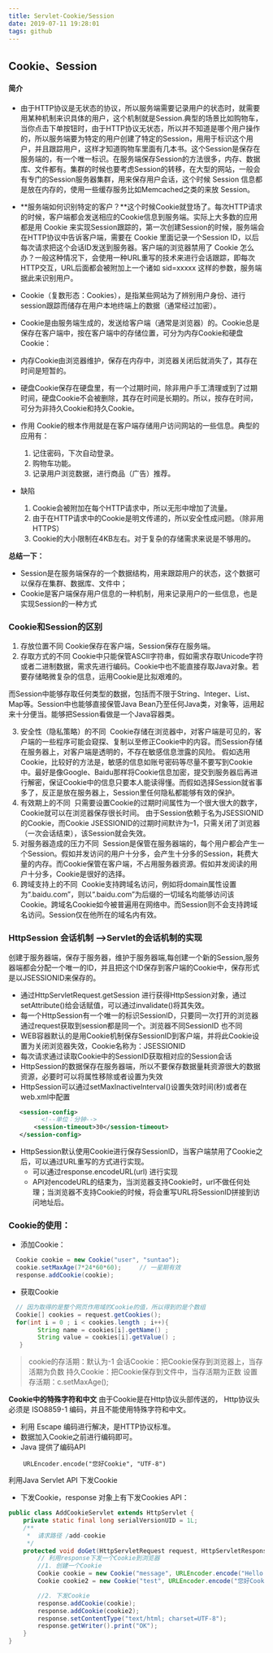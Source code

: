 ```yaml
---
title: Servlet-Cookie/Session
date: 2019-07-11 19:28:01
tags: github
---
```

## Cookie、Session
#### 简介
- 由于HTTP协议是无状态的协议，所以服务端需要记录用户的状态时，就需要用某种机制来识具体的用户，这个机制就是Session.典型的场景比如购物车，当你点击下单按钮时，由于HTTP协议无状态，所以并不知道是哪个用户操作的，所以服务端要为特定的用户创建了特定的Session，用用于标识这个用户，并且跟踪用户，这样才知道购物车里面有几本书。这个Session是保存在服务端的，有一个唯一标识。在服务端保存Session的方法很多，内存、数据库、文件都有。集群的时候也要考虑Session的转移，在大型的网站，一般会有专门的Session服务器集群，用来保存用户会话，这个时候 Session 信息都是放在内存的，使用一些缓存服务比如Memcached之类的来放 Session。

- **服务端如何识别特定的客户？**这个时候Cookie就登场了。每次HTTP请求的时候，客户端都会发送相应的Cookie信息到服务端。实际上大多数的应用都是用 Cookie 来实现Session跟踪的，第一次创建Session的时候，服务端会在HTTP协议中告诉客户端，需要在 Cookie 里面记录一个Session ID，以后每次请求把这个会话ID发送到服务器。客户端的浏览器禁用了 Cookie 怎么办？一般这种情况下，会使用一种URL重写的技术来进行会话跟踪，即每次HTTP交互，URL后面都会被附加上一个诸如 sid=xxxxx 这样的参数，服务端据此来识别用户。

- Cookie（复数形态：Cookies），是指某些网站为了辨别用户身份、进行session跟踪而储存在用户本地终端上的数据（通常经过加密）。
- Cookie是由服务端生成的，发送给客户端（通常是浏览器）的。Cookie总是保存在客户端中，按在客户端中的存储位置，可分为内存Cookie和硬盘Cookie：
- 内存Cookie由浏览器维护，保存在内存中，浏览器关闭后就消失了，其存在时间是短暂的。
- 硬盘Cookie保存在硬盘里，有一个过期时间，除非用户手工清理或到了过期时间，硬盘Cookie不会被删除，其存在时间是长期的。所以，按存在时间，可分为非持久Cookie和持久Cookie。
- 作用
	Cookie的根本作用就是在客户端存储用户访问网站的一些信息。典型的应用有：
  1. 记住密码，下次自动登录。
  2. 购物车功能。
  3. 记录用户浏览数据，进行商品（广告）推荐。

- 缺陷
  1. Cookie会被附加在每个HTTP请求中，所以无形中增加了流量。
  2. 由于在HTTP请求中的Cookie是明文传递的，所以安全性成问题。（除非用HTTPS）
  3. Cookie的大小限制在4KB左右。对于复杂的存储需求来说是不够用的。

**总结一下：**
- Session是在服务端保存的一个数据结构，用来跟踪用户的状态，这个数据可以保存在集群、数据库、文件中；
- Cookie是客户端保存用户信息的一种机制，用来记录用户的一些信息，也是实现Session的一种方式

### Cookie和Session的区别
1. 存放位置不同
Cookie保存在客户端，Session保存在服务端。
2. 存取方式的不同
Cookie中只能保管ASCII字符串，假如需求存取Unicode字符或者二进制数据，需求先进行编码。Cookie中也不能直接存取Java对象。若要存储略微复杂的信息，运用Cookie是比拟艰难的。 

而Session中能够存取任何类型的数据，包括而不限于String、Integer、List、Map等。Session中也能够直接保管Java Bean乃至任何Java类，对象等，运用起来十分便当。能够把Session看做是一个Java容器类。 

3. 安全性（隐私策略）的不同 
Cookie存储在浏览器中，对客户端是可见的，客户端的一些程序可能会窥探、复制以至修正Cookie中的内容。而Session存储在服务器上，对客户端是透明的，不存在敏感信息泄露的风险。 假如选用Cookie，比较好的方法是，敏感的信息如账号密码等尽量不要写到Cookie中。最好是像Google、Baidu那样将Cookie信息加密，提交到服务器后再进行解密，保证Cookie中的信息只要本人能读得懂。而假如选择Session就省事多了，反正是放在服务器上，Session里任何隐私都能够有效的保护。 
4. 有效期上的不同 
只需要设置Cookie的过期时间属性为一个很大很大的数字，Cookie就可以在浏览器保存很长时间。 由于Session依赖于名为JSESSIONID的Cookie，而Cookie JSESSIONID的过期时间默许为–1，只需关闭了浏览器（一次会话结束），该Session就会失效。
5. 对服务器造成的压力不同 
Session是保管在服务器端的，每个用户都会产生一个Session。假如并发访问的用户十分多，会产生十分多的Session，耗费大量的内存。而Cookie保管在客户端，不占用服务器资源。假如并发阅读的用户十分多，Cookie是很好的选择。
6. 跨域支持上的不同 
Cookie支持跨域名访问，例如将domain属性设置为“.baidu.com”，则以“.baidu.com”为后缀的一切域名均能够访问该Cookie。跨域名Cookie如今被普遍用在网络中。而Session则不会支持跨域名访问。Session仅在他所在的域名内有效。 

### HttpSession 会话机制    -->Servlet的会话机制的实现
创建于服务器端，保存于服务器，维护于服务器端,每创建一个新的Session,服务器端都会分配一个唯一的ID，并且把这个ID保存到客户端的Cookie中，保存形式是以JSESSIONID来保存的。

- 通过HttpServletRequest.getSession 进行获得HttpSession对象，通过setAttribute()给会话赋值，可以通过invalidate()将其失效。
- 每一个HttpSession有一个唯一的标识SessionID，只要同一次打开的浏览器通过request获取到session都是同一个。浏览器不同SessionID 也不同
- WEB容器默认的是用Cookie机制保存SessionID到客户端，并将此Cookie设置为关闭浏览器失效，Cookie名称为：JSESSIONID
- 每次请求通过读取Cookie中的SessionID获取相对应的Session会话
- HttpSession的数据保存在服务器端，所以不要保存数据量耗资源很大的数据资源，必要时可以将属性移除或者设置为失效
- HttpSession可以通过setMaxInactiveInterval()设置失效时间(秒)或者在web.xml中配置
```xml
   <session-config>
         <!--单位：分钟-->
       <session-timeout>30</session-timeout>
   </session-config>
```

- HttpSession默认使用Cookie进行保存SessionID，当客户端禁用了Cookie之后，可以通过URL重写的方式进行实现。
  - 可以通过response.encodeURL(url)  进行实现
  - API对encodeURL的结束为，当浏览器支持Cookie时，url不做任何处理；当浏览器不支持Cookie的时候，将会重写URL将SessionID拼接到访问地址后。

### Cookie的使用：
- 添加Cookie：
```java
  Cookie cookie = new Cookie("user", "suntao");
  cookie.setMaxAge(7*24*60*60);     // 一星期有效
  response.addCookie(cookie);
```

- 获取Cookie
```java
  // 因为取得的是整个网页作用域的Cookie的值，所以得到的是个数组
  Cookie[] cookies = request.getCookies();
  for(int i = 0 ; i < cookies.length ; i++){
		String name = cookies[i].getName() ;
		String value = cookies[i].getValue() ;
   } 
```

>cookie的存活期：默认为-1
会话Cookie：把Cookie保存到浏览器上，当存活期为负数
持久Cookie：把Cookie保存到文件中，当存活期为正数
设置存活期：c.setMaxAge();

**Cookie中的特殊字符和中文**
由于Cookie是在Http协议头部传送的， Http协议头必须是 ISO8859-1 编码，并且不能使用特殊字符和中文。
- 利用 Escape 编码进行解决，是HTTP协议标准。
- 数据加入Cookie之前进行编码即可。
- Java 提供了编码API
```
	URLEncoder.encode("您好Cookie", "UTF-8")
```

利用Java Servlet API 下发Cookie
- 下发Cookie，response 对象上有下发Cookies API：
```java
public class AddCookieServlet extends HttpServlet {
    private static final long serialVersionUID = 1L;
    /**
     *  请求路径 /add-cookie
     */
    protected void doGet(HttpServletRequest request, HttpServletResponse response) throws ServletException, IOException {
        // 利用response下发一个Cookie到浏览器
        //1. 创建一个Cookie
        Cookie cookie = new Cookie("message", URLEncoder.encode("Hello World!","UTF-8"));
        Cookie cookie2 = new Cookie("test", URLEncoder.encode("您好Cookie", "UTF-8"));

        //2. 下发Cookie
        response.addCookie(cookie);
        response.addCookie(cookie2);
        response.setContentType("text/html; charset=UTF-8");
        response.getWriter().print("OK"); 
    }
}
```

